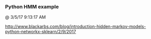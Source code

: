 ﻿

### Python HMM example
@ 3/5/17 9:13:17 AM

http://www.blackarbs.com/blog/introduction-hidden-markov-models-python-networkx-sklearn/2/9/2017

